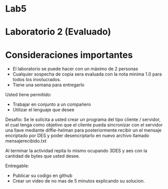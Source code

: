 # Lab5

# Laboratorio 2 (Evaluado)
# Consideraciones importantes 

  - El laboratorio se puede hacer con un máximo de 2 personas
  - Cualquier sospecha de copia sera evaluada con la nota minima 1.0 para todos los involucrados.
  - Tiene una semana para entregarlo
 
Usted tiene permitido:
  - Trabajar en conjunto a un compañero
  - Utilizar el lenguaje que desee

Desafio:
  Se le solicita a usted crear un programa  del tipo cliente / servidor, el cual tenga como objetivo que el cliente pueda sincronizar con el servidor una llave mediante diffie-helman para posteriormente recibir un  el mensaje encriptado por DES  y poder desencriptarlo en nuevo archivo llamado mensajerecibido.txt
  
  Al terminar la actividad repita lo mismo ocupando 3DES y aes con la cantidad de bytes que usted desee.

  
 Entregable:
  - Publicar su codigo en github
  - Crear un video de no mas de 5 minutos explicando su solucion.
  
